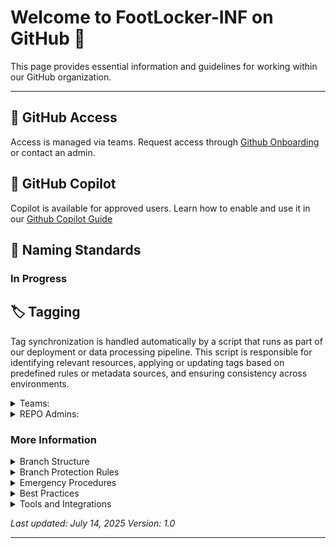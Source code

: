 
# Welcome to FootLocker-INF on GitHub 👋

This page provides essential information and guidelines for working within our GitHub organization.

---
## 🔐 GitHub Access
Access is managed via teams. Request access through
[Github Onboarding](https://footlocker.atlassian.net/wiki/spaces/Observabil/pages/107349801/GitHub+Onboarding) or contact an admin.

## 🤖 GitHub Copilot
Copilot is available for approved users. Learn how to enable and use it in our
[Github Copilot Guide](https://footlocker.atlassian.net/wiki/spaces/Observabil/pages/107349859/GitHub+Copilot)


## 📛 Naming Standards
### In Progress


## 🏷️ Tagging
Tag synchronization is handled automatically by a script that runs as part of our deployment or data processing pipeline. This script is responsible for identifying relevant resources, applying or updating tags based on predefined rules or metadata sources, and ensuring consistency across environments.	

<details>
<summary> Teams: </summary>
 When creating teams, it's helpful to use acronyms in the team names to make it easier to identify and filter them.
<details>
<summary>Examples:</summary>

- Customer Experience → Footlocker-CE
- Infrastructure → Footlocker-Infrastructure
- Core Retail → Footlocker-CR
- Data Analytics → Footlocker-DA
This naming convention improves clarity and consistency across platforms.
</details>
</details>

<details>
<summary>REPO Admins:</summary>REPO 

[Footlocker-INF Repos](https://github.com/orgs/FootLocker-INF/repositories?)

| Teams | Cloud Eng, Cloud Team, DBA Team, DevOps Eng, IT Automation, Network Eng, Platform Eng | |
| RepoOwner | Cloud Eng, Cloud Team, DBA Team, DevOps Eng, IT Automation, Network Eng, Platform Eng | |

</details>

 ### More Information
 
<details>
<summary>Branch Structure</summary> 

### Main Branches

#### `main`
- **Purpose**: Production-ready code that is stable and deployable
- **Protection**: Protected branch with strict merge requirements
- **Deployment**: Automatically deployed to production environment
- **Merge Policy**: Only accepts merges from `hotfix/*` and `develop` branches
- **Naming Convention**: `main`

#### `develop`
- **Purpose**: Integration branch where all features come together
- **Status**: Contains the latest development changes for the next release
- **Testing**: Continuous integration runs on every commit
- **Merge Policy**: Accepts merges from `feature/*` and `bugfix/*` branches
- **Naming Convention**: `develop`

### Supporting Branches

#### Feature Branches (`feature/*`)
- **Purpose**: Development of new features and enhancements
- **Lifetime**: Created from `develop`, merged back to `develop`
- **Naming Convention**: `feature/JIRA-123-description` or `feature/short-description`
- **Examples**:
  - `feature/USER-456-user-authentication`
  - `feature/API-789-payment-integration`
  - `feature/dashboard-redesign`
    
</details>


<details>
  <summary>Branch Protection Rules</summary>
 
### `main` Branch
- ✅ Require pull request reviews (minimum 2 approvers)
- ✅ Require status checks to pass
- ✅ Require branches to be up to date before merging
- ✅ Restrict pushes that create merge commits
- ✅ Require administrator approval for emergency changes
- ❌ Allow force pushes
- ❌ Allow deletions

### `develop` Branch
- ✅ Require pull request reviews (minimum 1 approver)
- ✅ Require status checks to pass
- ✅ Require branches to be up to date before merging
- ❌ Allow force pushes
- ❌ Allow deletions


## Code Review Guidelines

### For Authors
- ✅ Write clear, descriptive commit messages
- ✅ Keep pull requests focused and reasonably sized
- ✅ Add tests for new functionality
- ✅ Update documentation when necessary
- ✅ Self-review your code before requesting review
- ✅ Respond to feedback promptly and professionally


## Continuous Integration

### Required Checks
- ✅ Unit tests pass
- ✅ Integration tests pass
- ✅ Code coverage meets threshold (minimum 80%)
- ✅ Linting passes
- ✅ Security scan passes
- ✅ Build succeeds

### Environment Deployment

| Branch | Environment | Trigger | Access |
|--------|-------------|---------|--------|
| `main` | Production | Automatic on merge | Public |
| `develop` | Staging | Automatic on merge | Internal team |
| `feature/*` | Development | Manual or on push | Developers |

</details>


<details>
  <summary>Emergency Procedures</summary>
 
### Critical Production Issue
1. **Immediate Response**: Create hotfix branch from `main`
2. **Fast Track**: Bypass normal review process if necessary
3. **Communication**: Notify team leads and stakeholders
4. **Documentation**: Document the issue and resolution
5. **Post-Mortem**: Schedule retrospective to prevent recurrence

### Rollback Procedure
1. **Identify**: Determine the last known good commit
2. **Revert**: Create revert commit or hotfix
3. **Deploy**: Follow hotfix deployment process
4. **Monitor**: Verify system stability
5. **Investigate**: Analyze root cause offline

</details>


<details>
  <summary>Best Practices</summary>
 
### Branch Management
- 🔄 Keep branches short-lived (< 2 weeks)
- 🧹 Delete merged branches promptly
- 📝 Use descriptive branch names
- 🔄 Regularly sync with parent branch
- 🚫 Avoid long-running feature branches

### Code Quality
- 📝 Write meaningful commit messages
- 🧪 Include tests with new features
- 📚 Update documentation
- 🔍 Run local tests before pushing
- 🏃‍♂️ Keep pull requests focused

</details>


<details>
  <summary>Tools and Integrations</summary>
 
### Recommended Tools
- **Git GUI**: GitKraken, Sourcetree, or VS Code Git integration
- **Code Review**: GitHub/GitLab pull requests
- **CI/CD**: GitHub Actions, GitLab CI, Jenkins
- **Branch Protection**: Built-in repository settings

### Useful Git Aliases
```bash
git config --global alias.co checkout
git config --global alias.br branch
git config --global alias.ci commit
git config --global alias.st status
git config --global alias.unstage 'reset HEAD --'
git config --global alias.last 'log -1 HEAD'
git config --global alias.visual '!gitk'
```
---

</details>

*Last updated: July 14, 2025*
*Version: 1.0*

---
